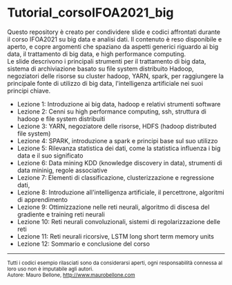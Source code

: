 # Tutorial_corsoIFOA2021_big

Questo repository è creato per condividere slide e codici affrontati durante il corso IFOA2021 su big data e analisi dati. 
Il contenuto è reso disponibile e aperto, e copre argomenti che spaziano da aspetti generici riguardo ai big data, il trattamento di big data, e high performance computing.  
Le slide descrivono i principali strumenti per il trattamento di big data, sistema di archiviazione basato su file system distribuito Hadoop, negoziatori delle risorse su cluster hadoop, YARN, spark, per raggiungere la principale fonte di utilizzo di big data, l'intelligenza artificiale nei suoi principi chiave. 

- Lezione 1: Introduzione ai big data, hadoop e relativi strumenti software
- Lezione 2: Cenni su high performance computing, ssh, struttura di hadoop e file system distribuiti
- Lezione 3: YARN, negoziatore delle risorse, HDFS (hadoop distributed file system) 
- Lezione 4: SPARK, introduzione a spark e principi base sul suo utilizzo
- Lezione 5: Rilevanza statistica dei dati, come la statistica influenza i big data e il suo significato 
- Lezione 6: Data mining KDD (knowledge discovery in data), strumenti di data mininig, regole associative
- Lezione 7: Elementi di classificazione, clusterizzazione e regressione dati,
- Lezione 8: Introduzione all'intelligenza artificiale, il percettrone, algoritmi di apprendimento 
- Lezione 9: Ottimizzazione nelle reti neurali, algoritmo di discesa del gradiente e training reti neurali 
- Lezione 10: Reti neurali convoluzionali, sistemi di regolarizzazione delle reti 
- Lezione 11: Reti neurali ricorsive, LSTM long short term memory units 
- Lezione 12: Sommario e conclusione del corso




---------------------------------------------------------------------
<sup> Tutti i codici esempio rilasciati sono da considerarsi aperti, ogni responsabilità connessa al loro uso non è imputabile agli autori. <br>
Autore: Mauro Bellone, http://www.maurobellone.com <br> </sup>

